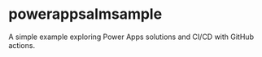 # powerappsalmsample
A simple example exploring Power Apps solutions and CI/CD with GitHub actions.
